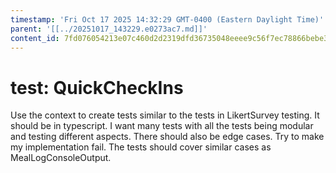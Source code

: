 ```yaml
---
timestamp: 'Fri Oct 17 2025 14:32:29 GMT-0400 (Eastern Daylight Time)'
parent: '[[../20251017_143229.e0273ac7.md]]'
content_id: 7fd076054213e07c460d2d2319dfd36735048eeee9c56f7ec78866bebe39b202
---
```


# test: QuickCheckIns

Use the context to create tests similar to the tests in LikertSurvey testing. It should be in typescript. I want many tests with all the tests being modular and testing different aspects. There should also be edge cases. Try to make my implementation fail. The tests should cover similar cases as MealLogConsoleOutput.
